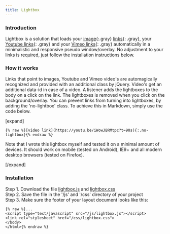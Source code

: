 ```yaml
---
title: Lightbox
---
```


### Introduction

Lightbox is a solution that loads your [image](/uploads/grumpycat2.jpg){:.gray} [links](/uploads/grumpycat.jpg){: .gray}, your [Youtube links](https://www.youtube.com/watch?v=dQw4w9WgXcQ&showinfo=0&rel=0){: .gray} and your [Vimeo links](https://vimeo.com/132888648){: .gray} automatically in a minimalistic and responsive pseudo window/overlay. No adjustment to your links is required, just follow the installation instructions below.

### How it works

Links that point to images, Youtube and Vimeo video's are automagically recognized and provided with an additional class by jQuery. Video's get an additional data-id in case of a video. A listener adds the lightboxes to the body on a click on the link. The lightboxes is removed when you click on the background/overlay. You can prevent links from turning into lightboxes, by adding the 'no-lightbox' class. To achieve this in Markdown, simply use the code below.

[expand]

```
{% raw %}[video link](https://youtu.be/iWowJBRMtpc?t=90s){:.no-lightbox}{% endraw %}
```

Note that I wrote this lightbox myself and tested it on a minimal amount of devices. It should work on mobile (tested on Android), IE9+ and all modern desktop browsers (tested on Firefox).

[/expand]

### Installation

Step 1. Download the file [lightbox.js](https://raw.githubusercontent.com/jhvanderschee/jekyllcodex/gh-pages/js/lightbox.js) and [lightbox.css](https://raw.githubusercontent.com/jhvanderschee/jekyllcodex/gh-pages/css/lightbox.css)
<br />Step 2. Save the file in the '/js' and '/css' directory of your project
<br />Step 3. Make sure the footer of your layout document looks like this:

```
{% raw %}...
<script type="text/javascript" src="/js/lightbox.js"></script>
<link rel="stylesheet" href="/css/lightbox.css">
</body>
</html>{% endraw %}
```
